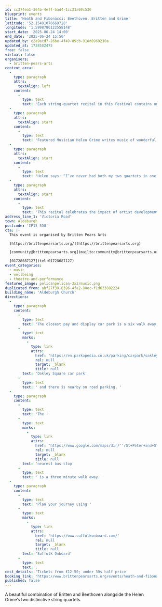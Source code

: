 ```yaml
---
id: cc374ea1-364b-4eff-bad4-1cc31a69c536
blueprint: events
title: 'Heath and Fibonacci: Beethoven, Britten and Grime'
latitude: '52.15491076669728'
longitude: '1.5998786122558148'
start_date: '2025-06-24 14:00'
end_date: '2025-06-24 15:50'
updated_by: c2a9acd7-26be-4f49-89cb-918d0960210a
updated_at: 1738582475
free: false
virtual: false
organisers:
  - britten-pears-arts
content_area:
  -
    type: paragraph
    attrs:
      textAlign: left
    content:
      -
        type: text
        text: 'Each string-quartet recital in this Festival contains one of Beethoven’s quartets, and today’s is his wonderful 14th, in C sharp minor. The recital opens with Britten’s Three Divertimenti, written in his early twenties and among his less weighty works. They often serve as appetisers for his own quartets, but they make an equally appealing start to this delicious programme.'
  -
    type: paragraph
    attrs:
      textAlign: start
    content:
      -
        type: text
        text: 'Featured Musician Helen Grime writes music of wonderful colour and texture. Today we present her two string quartets side by side; both were written around the birth of her two sons, eight years apart, and they have a lovely sense of seamlessness that encompasses an intriguing range of form.'
  -
    type: paragraph
    attrs:
      textAlign: start
    content:
      -
        type: text
        text: 'Helen says: “I’ve never had both my two quartets in one recital before. It will be interesting to see the travel between the two. The first was quite influenced by Britten, and the second has all the stress of childcare and also a sense of calm and hope. And with the Beethoven, there is a really interesting interplay of light and dark in this programme and it all links together".'
  -
    type: paragraph
    attrs:
      textAlign: start
    content:
      -
        type: text
        text: 'This recital celebrates the impact of artist development. The Fibonacci Quartet is currently being championed by both YCAT and the Britten Pears Young Artist Programme, whilst the Heath Quartet was a YCAT ensemble two decades ago and now teaches on our own Young Artist Programme.'
address_line_1: 'Victoria Road'
town: Aldeburgh
postcode: 'IP15 5DU'
cta: |-
  This event is organised by Britten Pears Arts

  [https://brittenpearsarts.org/](https://brittenpearsarts.org)

  [community@brittenpearsarts.org](mailto:community@brittenpearsarts.org)

  [01728687127](tel:01728687127)
event_categories:
  - music
  - wellbeing
  - theatre-and-performance
featured_image: pelicanpelican-3x2/music.png
duplicated_from: abf27f38-0396-4fa2-88ec-f1d633882224
building_name: 'Aldeburgh Church'
directions:
  -
    type: paragraph
    content:
      -
        type: text
        text: 'The closest pay and display car park is a six walk away at '
      -
        type: text
        marks:
          -
            type: link
            attrs:
              href: 'https://en.parkopedia.co.uk/parking/carpark/oakley_square/ip15/aldeburgh/?arriving=202502031130&leaving=202502031330'
              rel: null
              target: _blank
              title: null
        text: 'Oakley Square car park'
      -
        type: text
        text: ' and there is nearby on road parking. '
  -
    type: paragraph
    content:
      -
        type: text
        text: 'The '
      -
        type: text
        marks:
          -
            type: link
            attrs:
              href: "https://www.google.com/maps/dir/''/St+Peter+and+St+Paul's+Church+Aldeburgh,+Victoria+Rd,+Aldeburgh+IP15+5DY/@52.1551675,1.5955603,17z/data=!4m14!4m13!1m5!1m1!1s0x47da284331221e0f:0xd2993c4d6a1adbd3!2m2!1d1.597207!2d52.15564!1m5!1m1!1s0x47da285b7a108205:0x1c298f0f15512414!2m2!1d1.5996694!2d52.1547857!3e2?entry=ttu&g_ep=EgoyMDI1MDEyOS4xIKXMDSoASAFQAw%3D%3D"
              rel: null
              target: _blank
              title: null
        text: 'nearest bus stop'
      -
        type: text
        text: ' is a three minute walk away.'
  -
    type: paragraph
    content:
      -
        type: text
        text: 'Plan your journey using '
      -
        type: text
        marks:
          -
            type: link
            attrs:
              href: 'https://www.suffolkonboard.com/'
              rel: null
              target: _blank
              title: null
        text: 'Suffolk Onboard'
      -
        type: text
        text: .
cost_details: 'Tickets from £12.50; under 30s half price'
booking_link: 'https://www.brittenpearsarts.org/events/heath-and-fibonacci-beethoven-britten-and-grime'
published: false
---
```

A beautiful combination of Britten and Beethoven alongside the Helen Grime’s two distinctive string quartets.
